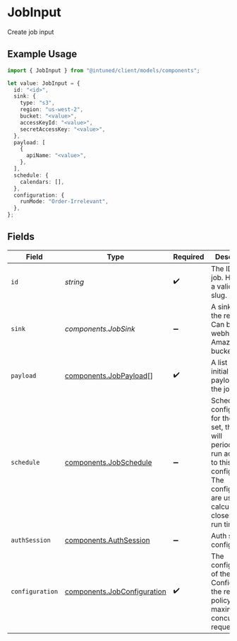 # JobInput

Create job input

## Example Usage

```typescript
import { JobInput } from "@intuned/client/models/components";

let value: JobInput = {
  id: "<id>",
  sink: {
    type: "s3",
    region: "us-west-2",
    bucket: "<value>",
    accessKeyId: "<value>",
    secretAccessKey: "<value>",
  },
  payload: [
    {
      apiName: "<value>",
    },
  ],
  schedule: {
    calendars: [],
  },
  configuration: {
    runMode: "Order-Irrelevant",
  },
};
```

## Fields

| Field                                                                                                                                                                           | Type                                                                                                                                                                            | Required                                                                                                                                                                        | Description                                                                                                                                                                     |
| ------------------------------------------------------------------------------------------------------------------------------------------------------------------------------- | ------------------------------------------------------------------------------------------------------------------------------------------------------------------------------- | ------------------------------------------------------------------------------------------------------------------------------------------------------------------------------- | ------------------------------------------------------------------------------------------------------------------------------------------------------------------------------- |
| `id`                                                                                                                                                                            | *string*                                                                                                                                                                        | :heavy_check_mark:                                                                                                                                                              | The ID of the job. Has to be a valid URL slug.                                                                                                                                  |
| `sink`                                                                                                                                                                          | *components.JobSink*                                                                                                                                                            | :heavy_minus_sign:                                                                                                                                                              | A sink to send the results to. Can be a webhook or Amazon S3 bucket.                                                                                                            |
| `payload`                                                                                                                                                                       | [components.JobPayload](../../models/components/jobpayload.md)[]                                                                                                                | :heavy_check_mark:                                                                                                                                                              | A list of the initial payloads of the job.                                                                                                                                      |
| `schedule`                                                                                                                                                                      | [components.JobSchedule](../../models/components/jobschedule.md)                                                                                                                | :heavy_minus_sign:                                                                                                                                                              | Schedule configurations for the job. If set, the job will periodically run according to this configuration. The configurations are used to calculate the closest next run time. |
| `authSession`                                                                                                                                                                   | [components.AuthSession](../../models/components/authsession.md)                                                                                                                | :heavy_minus_sign:                                                                                                                                                              | Auth session configurations                                                                                                                                                     |
| `configuration`                                                                                                                                                                 | [components.JobConfiguration](../../models/components/jobconfiguration.md)                                                                                                      | :heavy_check_mark:                                                                                                                                                              | The configuration of the job. Configures the retry policy and maximum concurrent requests.                                                                                      |